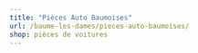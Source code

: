 ```yaml
---
title: "Pièces Auto Baumoises"
url: /baume-les-dames/pieces-auto-baumoises/
shop: pièces de voitures
---
```

